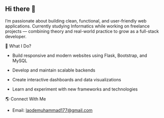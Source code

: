 ## Hi there 👋

I’m passionate about building clean, functional, and user-friendly web applications. Currently studying Informatics while working on freelance projects — combining theory and real-world practice to grow as a full-stack developer.

🚀 What I Do?

- Build responsive and modern websites using Flask, Bootstrap, and MySQL

- Develop and maintain scalable backends 

- Create interactive dashboards and data visualizations

- Learn and experiment with new frameworks and technologies

🌎 Connect With Me
- Email: laodemuhammad177@gmail.com

